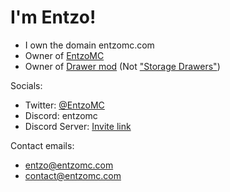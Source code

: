 # I'm Entzo!

* I own the domain entzomc.com
* Owner of [EntzoMC](https://github.com/EntzoMC)
* Owner of [Drawer mod](https://entzomc.com/mods) (Not ["Storage Drawers"](https://www.curseforge.com/minecraft/mc-mods/storage-drawers))

Socials:
* Twitter: [@EntzoMC](https://twitter.com/EntzoMC)
* Discord: entzomc
* Discord Server: [Invite link](https://discord.entzomc.com)

Contact emails:
* [entzo@entzomc.com](mailto:entzo@entzomc.com)
* [contact@entzomc.com](mailto:contact@entzomc.com)
